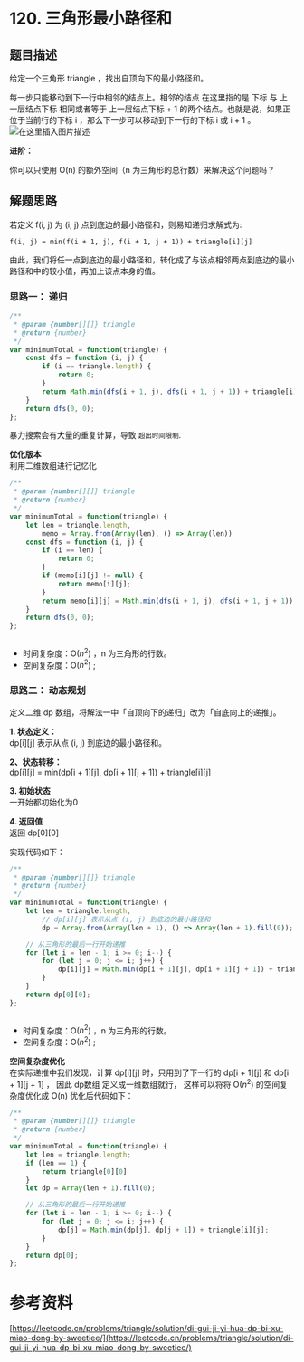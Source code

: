 # 120. 三角形最小路径和
## 题目描述
给定一个三角形 triangle ，找出自顶向下的最小路径和。

每一步只能移动到下一行中相邻的结点上。相邻的结点 在这里指的是 下标 与 上一层结点下标 相同或者等于 上一层结点下标 + 1 的两个结点。也就是说，如果正位于当前行的下标 i ，那么下一步可以移动到下一行的下标 i 或 i + 1 。 
![在这里插入图片描述](https://p3-juejin.byteimg.com/tos-cn-i-k3u1fbpfcp/0924af3e44f94d30a31f5616188ff808~tplv-k3u1fbpfcp-zoom-1.image)  

**进阶：**

你可以只使用 O(n) 的额外空间（n 为三角形的总行数）来解决这个问题吗？
## 解题思路
若定义 f(i, j)  为 (i, j) 点到底边的最小路径和，则易知递归求解式为:  

`f(i, j) = min(f(i + 1, j), f(i + 1, j + 1)) + triangle[i][j] `  

由此，我们将任一点到底边的最小路径和，转化成了与该点相邻两点到底边的最小路径和中的较小值，再加上该点本身的值。 
### 思路一： 递归

```javascript
/**
 * @param {number[][]} triangle
 * @return {number}
 */
var minimumTotal = function(triangle) {
    const dfs = function (i, j) {
        if (i == triangle.length) {
            return 0;
        }
        return Math.min(dfs(i + 1, j), dfs(i + 1, j + 1)) + triangle[i][j];
    }
    return dfs(0, 0);
};
```
暴力搜索会有大量的重复计算，导致 `超出时间限制`. 

**优化版本**  
利用二维数组进行记忆化

```javascript
/**
 * @param {number[][]} triangle
 * @return {number}
 */
var minimumTotal = function(triangle) {
    let len = triangle.length,
        memo = Array.from(Array(len), () => Array(len))
    const dfs = function (i, j) {
        if (i == len) {
            return 0;
        }
        if (memo[i][j] != null) {
            return memo[i][j];
        }
        return memo[i][j] = Math.min(dfs(i + 1, j), dfs(i + 1, j + 1)) + triangle[i][j]; 
    }
    return dfs(0, 0);
};
 
```

- 时间复杂度：O($n^2$) ，n 为三角形的行数。
- 空间复杂度：O($n^2$) ;

### 思路二： 动态规划
定义二维 dp 数组，将解法一中「自顶向下的递归」改为「自底向上的递推」。

**1. 状态定义：**  
dp[i][j]  表示从点 (i, j)  到底边的最小路径和。

**2、状态转移：**  
dp[i][j] = min(dp[i + 1][j], dp[i + 1][j + 1]) + triangle[i][j] 

**3. 初始状态**  
一开始都初始化为0  

**4. 返回值**  
返回 dp[0][0] 

实现代码如下： 

```javascript
/**
 * @param {number[][]} triangle
 * @return {number}
 */
var minimumTotal = function(triangle) {
    let len = triangle.length,
        // dp[i][j] 表示从点 (i, j) 到底边的最小路径和
        dp = Array.from(Array(len + 1), () => Array(len + 1).fill(0));

    // 从三角形的最后一行开始递推
    for (let i = len - 1; i >= 0; i--) {
        for (let j = 0; j <= i; j++) {
            dp[i][j] = Math.min(dp[i + 1][j], dp[i + 1][j + 1]) + triangle[i][j];
        }
    }
    return dp[0][0];
};
  
```

- 时间复杂度：O($n^2$) ，n 为三角形的行数。
- 空间复杂度：O($n^2$) ;

**空间复杂度优化**  
在实际递推中我们发现，计算 dp[i][j] 时，只用到了下一行的 dp[i + 1][j]  和 dp[i + 1][j + 1] ， 因此 dp数组 定义成一维数组就行， 这样可以将将 O($n^2$) 的空间复杂度优化成 O(n) 
优化后代码如下：  

```javascript
/**
 * @param {number[][]} triangle
 * @return {number}
 */
var minimumTotal = function(triangle) {
    let len = triangle.length;
    if (len == 1) {
        return triangle[0][0]
    } 
    let dp = Array(len + 1).fill(0);

    // 从三角形的最后一行开始递推
    for (let i = len - 1; i >= 0; i--) {
        for (let j = 0; j <= i; j++) {
            dp[j] = Math.min(dp[j], dp[j + 1]) + triangle[i][j];
        }
    }
    return dp[0];
};
```



 # 参考资料
 [https://leetcode.cn/problems/triangle/solution/di-gui-ji-yi-hua-dp-bi-xu-miao-dong-by-sweetiee/](https://leetcode.cn/problems/triangle/solution/di-gui-ji-yi-hua-dp-bi-xu-miao-dong-by-sweetiee/)